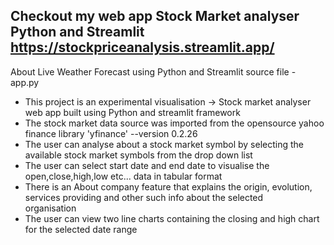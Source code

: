 ## Checkout my web app **Stock Market analyser** Python and Streamlit https://stockpriceanalysis.streamlit.app/

About Live Weather Forecast using Python and Streamlit
source file - app.py

- This project is an experimental visualisation -> Stock market analyser web app built using Python and streamlit framework 
- The stock market data source was imported from the opensource yahoo finance library 'yfinance' --version 0.2.26
- The user can analyse about a stock market symbol by selecting the available stock market symbols from the drop down list 
- The user can select start date and end date to visualise the open,close,high,low etc... data in tabular format 
- There is an About company feature that explains the origin, evolution, services providing and other such info about the selected  
   organisation
- The user can view two line charts containing the closing and high chart for the selected date range 
